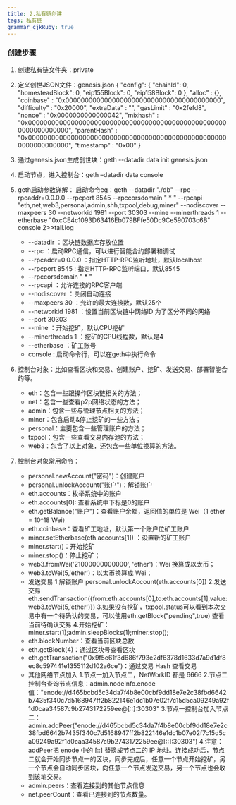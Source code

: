 ```yaml
---
title: 2.私有链创建 
tags: 私有链
grammar_cjkRuby: true
---
```



### 创建步骤
1. 创建私有链文件夹：private
2. 定义创世JSON文件：genesis.json
{
  "config": {
        "chainId": 0,
        "homesteadBlock": 0,
        "eip155Block": 0,
        "eip158Block": 0
    },
  "alloc"      : {},
  "coinbase"   : "0x0000000000000000000000000000000000000000",
  "difficulty" : "0x20000",
  "extraData"  : "",
  "gasLimit"   : "0x2fefd8",
  "nonce"      : "0x0000000000000042",
  "mixhash"    : "0x0000000000000000000000000000000000000000000000000000000000000000",
  "parentHash" : "0x0000000000000000000000000000000000000000000000000000000000000000",
  "timestamp"  : "0x00"
}

3. 通过genesis.json生成创世块：geth --datadir data init genesis.json
4. 启动节点，进入控制台：geth –datadir data console
5. geth启动参数详解：
启动命令eg：geth --datadir "./db" --rpc --rpcaddr=0.0.0.0 --rpcport 8545 --rpccorsdomain " * " --rpcapi "eth,net,web3,personal,admin,shh,txpool,debug,miner" --nodiscover --maxpeers 30 --networkid 1981 --port 30303 --mine --minerthreads 1 --etherbase "0xcCE4c1093D63416Eb079BFfe50Dc9Ce590703c6B" console 2>>tail.log
    - --datadir ：区块链数据库存放位置
    - --rpc ：启动RPC通信，可以进行智能合约部署和调试
    - --rpcaddr=0.0.0.0 ：指定HTTP-RPC监听地址，默认localhost
    - --rpcport 8545 : 指定HTTP-RPC监听端口，默认8545
    - --rpccorsdomain " * "
    - --rpcapi ：允许连接的RPC客户端
    - --nodiscover ：关闭自动连接
    - --maxpeers 30 ：允许的最大连接数，默认25个
    - --networkid 1981 ：设置当前区块链中网络ID 为了区分不同的网络
    - --port 30303 
    - --mine ：开始挖矿，默认CPU挖矿
    - --minerthreads 1 ：挖矿的CPU线程数，默认是4
    - --etherbase ：矿工账号
    - console : 启动命令行，可以在geth中执行命令
6. 	控制台对象：比如查看区块和交易、创建账户、挖矿、发送交易、部署智能合约等。
    - eth：包含一些跟操作区块链相关的方法；
    - net：包含一些查看p2p网络状态的方法；
    - admin：包含一些与管理节点相关的方法；
    - miner：包含启动&停止挖矿的一些方法；
    - personal：主要包含一些管理账户的方法；
    - txpool：包含一些查看交易内存池的方法；
    - web3：包含了以上对象，还包含一些单位换算的方法。
 7. 控制台对象常用命令：
    - personal.newAccount("密码")：创建账户
    - personal.unlockAccount("账户")：解锁账户
    - eth.accounts：枚举系统中的账户
    - eth.accounts[0]: 查看系统中下标是0的账户 
    - eth.getBalance("账户")：查看账户余额，返回值的单位是 Wei（1 ether = 10^18 Wei）
    - eth.coinbase：查看矿工地址，默认第一个账户位矿工账户
    - miner.setEtherbase(eth.accounts[1]) ：设置新的矿工账户
    - miner.start()：开始挖矿
    - miner.stop()：停止挖矿；
    - web3.fromWei('21000000000000', 'ether')：Wei 换算成以太币；
    - web3.toWei(5,'ether')：以太币换算成 Wei；
    - 发送交易
      1.解锁账户 personal.unlockAccount(eth.accounts[0])
      2.发送交易 eth.sendTransaction({from:eth.accounts[0],to:eth.accounts[1],value:web3.toWei(5,'ether')})
      3.如果没有挖矿，txpool.status可以看到本次交易中有一个待确认的交易，可以使用eth.getBlock("pending",true) 查看当前待确认交易
      4.开始挖矿：miner.start(1);admin.sleepBlocks(1);miner.stop();
    - eth.blockNumber：查看当前区块总数
    - eth.getBlock(4)：通过区块号查看区块
    - eth.getTransaction("0x9f5e61f3d686f793e2df6378d1633d7a9d1df8ec8c597441e1355112d102a6ce")：通过交易 Hash 查看交易
    - 其他网络节点加入 
      1.节点一加入节点二，NetWorkID 都是 6666
	  2.节点二控制台查询节点信息：admin.nodeInfo.enode值："enode://d465bcbd5c34da7f4b8e00cbf9dd18e7e2c38fbd6642b7435f340c7d5168947ff2b822146e1dc1b07e02f7c15d5ca09249a92f1d0caa34587c9b2743172259ee@[::]:30303"
	  3.节点一控制台加入节点二：admin.addPeer("enode://d465bcbd5c34da7f4b8e00cbf9dd18e7e2c38fbd6642b7435f340c7d5168947ff2b822146e1dc1b07e02f7c15d5ca09249a92f1d0caa34587c9b2743172259ee@[::]:30303")
	  4.注意：addPeer把 enode 中的 [::] 替换成节点二的 IP 地址。连接成功后，节点二就会开始同步节点一的区块，同步完成后，任意一个节点开始挖矿，另一个节点会自动同步区块，向任意一个节点发送交易，另一个节点也会收到该笔交易。
	 - admin.peers：查看连接到的其他节点信息
	 - net.peerCount：查看已连接到的节点数量。
